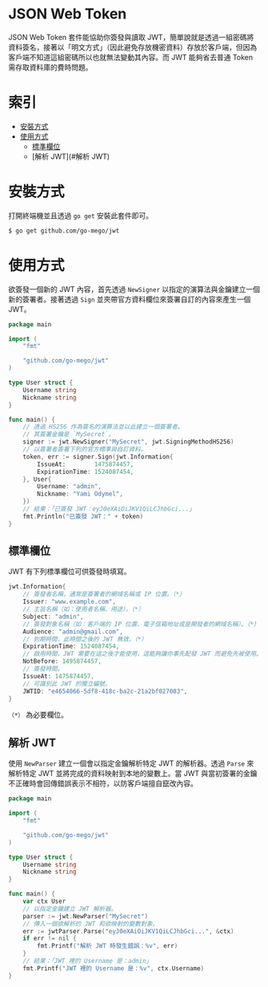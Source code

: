 # JSON Web Token

JSON Web Token 套件能協助你簽發與讀取 JWT，簡單說就是透過一組密碼將資料簽名，接著以「明文方式」（因此避免存放機密資料）存放於客戶端，但因為客戶端不知道這組密碼所以也就無法變動其內容。而 JWT 能夠省去普通 Token 需存取資料庫的費時問題。

# 索引

* [安裝方式](#安裝方式)
* [使用方式](#使用方式)
    * [標準欄位](#標準欄位)
    * [解析 JWT](#解析 JWT)

# 安裝方式

打開終端機並且透過 `go get` 安裝此套件即可。

```bash
$ go get github.com/go-mego/jwt
```

# 使用方式

欲簽發一個新的 JWT 內容，首先透過 `NewSigner` 以指定的演算法與金鑰建立一個新的簽署者。接著透過 `Sign` 並夾帶官方資料欄位來簽署自訂的內容來產生一個 JWT。

```go
package main

import (
	"fmt"

	"github.com/go-mego/jwt"
)

type User struct {
	Username string
	Nickname string
}

func main() {
	// 透過 HS256 作為簽名的演算法並以此建立一個簽署者。
	// 其簽署金鑰是 `MySecret`。
	signer := jwt.NewSigner("MySecret", jwt.SigningMethodHS256)
	// 以簽署者簽署下列的官方標準與自訂資料。
	token, err := signer.Sign(jwt.Information{
		IssueAt:        1475874457,
		ExpirationTime: 1524087454,
	}, User{
		Username: "admin",
		Nickname: "Yami Odymel",
	})
	// 結果：「已簽發 JWT：eyJ0eXAiOiJKV1QiLCJhbGci...」
	fmt.Println("已簽發 JWT：" + token)
}
```

## 標準欄位

JWT 有下列標準欄位可供簽發時填寫。

```go
jwt.Information{
    // 簽發者名稱，通常是簽署者的網域名稱或 IP 位置。（*）
    Issuer: "www.example.com",
    // 主旨名稱（如：使用者名稱、用途）。（*）
    Subject: "admin",
    // 簽發對象名稱（如：客戶端的 IP 位置、電子信箱地址或是開發者的網域名稱）。（*）
    Audience: "admin@gmail.com",
    // 到期時間，此時間之後的 JWT 無效。（*）
    ExpirationTime: 1524087454,
    // 啟用時間，JWT 需要在這之後才能使用，這能夠讓你事先配發 JWT 而避免先被使用。
    NotBefore: 1495874457,
    // 簽發時間。
    IssueAt: 1475874457,
    // 可識別此 JWT 的獨立編號。
    JWTID: "e4654066-5df8-418c-ba2c-21a2bf027083",
}
```

`（*）` 為必要欄位。

## 解析 JWT

使用 `NewParser` 建立一個會以指定金鑰解析特定 JWT 的解析器。透過 `Parse` 來解析特定 JWT 並將完成的資料映射到本地的變數上。當 JWT 與當初簽署的金鑰不正確時會回傳錯誤表示不相符，以防客戶端擅自竄改內容。

```go
package main

import (
	"fmt"

	"github.com/go-mego/jwt"
)

type User struct {
	Username string
	Nickname string
}

func main() {
	var ctx User
	// 以指定金鑰建立 JWT 解析器。
	parser := jwt.NewParser("MySecret")
	// 傳入一個欲解析的 JWT 和欲映射的變數對象。
	err := jwtParser.Parse("eyJ0eXAiOiJKV1QiLCJhbGci...", &ctx)
	if err != nil {
		fmt.Printf("解析 JWT 時發生錯誤：%v", err)
	}
	// 結果：「JWT 裡的 Username 是：admin」
	fmt.Printf("JWT 裡的 Username 是：%v", ctx.Username)
}
```